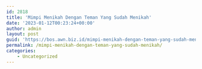 ```yaml
---
id: 2818
title: 'Mimpi Menikah Dengan Teman Yang Sudah Menikah'
date: '2023-01-12T00:23:24+00:00'
author: admin
layout: post
guid: 'https://bos.awn.biz.id/mimpi-menikah-dengan-teman-yang-sudah-menikah/'
permalink: /mimpi-menikah-dengan-teman-yang-sudah-menikah/
categories:
    - Uncategorized
---
```


